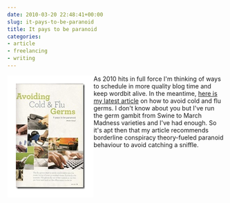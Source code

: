 ```yaml
---
date: 2010-03-20 22:48:41+00:00
slug: it-pays-to-be-paranoid
title: It pays to be paranoid
categories:
- article
- freelancing
- writing
---
```


<img align="left" style="border:20px solid white" src="/images/candf20100001.jpg"> 

As 2010 hits in full force I'm thinking of ways to schedule in more quality blog time and keep wordbit alive. In the meantime, [here is my latest article](http://www.alive.com/health/avoiding-cold-flu-germs/) on how to avoid cold and flu germs. I don't know about you but I've run the germ gambit from Swine to March Madness varieties and I've had enough. So it's apt then that my article recommends borderline conspiracy theory-fueled paranoid behaviour to avoid catching a sniffle. 
